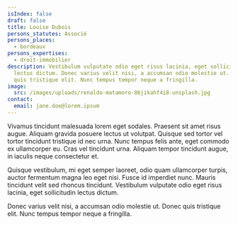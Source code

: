 ```yaml
---
isIndex: false
draft: false
title: Louise Dubois
persons_statutes: Associé
persons_places:
  - bordeaux
persons_expertises:
  - droit-immobilier
description: Vestibulum vulputate odio eget risus lacinia, eget sollicitudin
  lectus dictum. Donec varius velit nisi, a accumsan odio molestie ut. Donec
  quis tristique elit. Nunc tempus tempor neque a fringilla.
image:
  src: /images/uploads/renaldo-matamoro-86jikahf4i8-unsplash.jpg
contact:
  email: jane.doe@lorem.ipsum
---
```


Vivamus tincidunt malesuada lorem eget sodales. Praesent sit amet risus augue. Aliquam gravida posuere lectus ut volutpat. Quisque sed tortor vel tortor tincidunt tristique id nec urna. Nunc tempus felis ante, eget commodo ex ullamcorper eu. Cras vel tincidunt urna. Aliquam tempor tincidunt augue, in iaculis neque consectetur et.

Quisque vestibulum, mi eget semper laoreet, odio quam ullamcorper turpis, auctor fermentum magna leo eget nisi. Fusce id imperdiet nunc. Mauris tincidunt velit sed rhoncus tincidunt. Vestibulum vulputate odio eget risus lacinia, eget sollicitudin lectus dictum.

Donec varius velit nisi, a accumsan odio molestie ut. Donec quis tristique elit. Nunc tempus tempor neque a fringilla.
